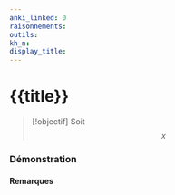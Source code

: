 ```yaml
---
anki_linked: 0
raisonnements:
outils:
kh_n:
display_title:
---
```

# {{title}}

> [!objectif]
> Soit
>$$
> x
> $$
### Démonstration





#### Remarques


